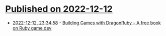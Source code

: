 # [Published on 2022-12-12](index.md)

* [2022-12-12, 23:34:58](https://news.ycombinator.com/item?id=33962042) - [Building Games with DragonRuby – A free book on Ruby game dev](https://book.dragonriders.community/)
